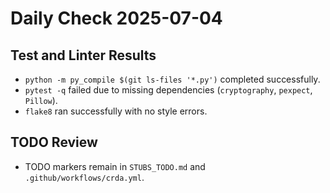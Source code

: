 # Daily Check 2025-07-04

## Test and Linter Results
- `python -m py_compile $(git ls-files '*.py')` completed successfully.
- `pytest -q` failed due to missing dependencies (`cryptography`, `pexpect`, `Pillow`).
- `flake8` ran successfully with no style errors.

## TODO Review
- TODO markers remain in `STUBS_TODO.md` and `.github/workflows/crda.yml`.
